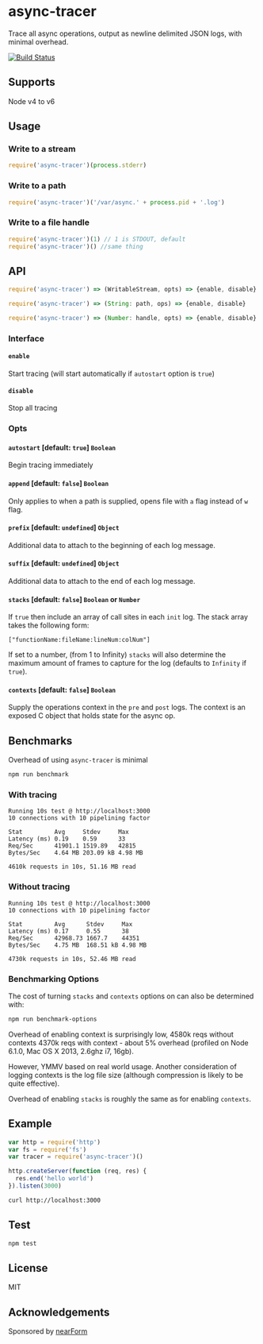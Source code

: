 # async-tracer

Trace all async operations, output as newline delimited JSON logs,
with minimal overhead.

[![Build Status](https://travis-ci.org/davidmarkclements/async-tracer.svg)](https://travis-ci.org/davidmarkclements/async-tracer)

## Supports

Node v4 to v6

## Usage

### Write to a stream

```js
require('async-tracer')(process.stderr)
```

### Write to a path

```js
require('async-tracer')('/var/async.' + process.pid + '.log')
```

### Write to a file handle

```js
require('async-tracer')(1) // 1 is STDOUT, default
require('async-tracer')() //same thing
```


## API

```js
require('async-tracer') => (WritableStream, opts) => {enable, disable}
```

```js
require('async-tracer') => (String: path, ops) => {enable, disable}
```

```js
require('async-tracer') => (Number: handle, opts) => {enable, disable}
```

### Interface

#### `enable`

Start tracing (will start automatically if `autostart` option is `true`)

#### `disable`

Stop all tracing

### Opts

#### `autostart` [default: `true`] `Boolean`

Begin tracing immediately

#### `append` [default: `false`] `Boolean`

Only applies to when a path is supplied, opens file with `a` flag
instead of `w` flag.

#### `prefix` [default: `undefined`] `Object`

Additional data to attach to the beginning of each log message.

#### `suffix` [default: `undefined`] `Object`

Additional data to attach to the end of each log message.

#### `stacks` [default: `false`] `Boolean` or `Number`

If `true` then include an array of call sites in
each `init` log. The stack array takes the following form:

```
["functionName:fileName:lineNum:colNum"]
```

If set to a number, (from 1 to Infinity) `stacks` will also
determine the maximum amount of frames to capture for the log
(defaults to `Infinity` if `true`). 

#### `contexts` [default: `false`] `Boolean`

Supply the operations context in the `pre` and `post` logs. 
The context is an exposed C object that holds state for the async op.


## Benchmarks

Overhead of using `async-tracer` is minimal

```sh
npm run benchmark
```

### With tracing
```
Running 10s test @ http://localhost:3000
10 connections with 10 pipelining factor

Stat         Avg     Stdev     Max
Latency (ms) 0.19    0.59      33
Req/Sec      41901.1 1519.89   42815
Bytes/Sec    4.64 MB 203.09 kB 4.98 MB

4610k requests in 10s, 51.16 MB read
```

### Without tracing
```
Running 10s test @ http://localhost:3000
10 connections with 10 pipelining factor

Stat         Avg      Stdev     Max
Latency (ms) 0.17     0.55      38
Req/Sec      42968.73 1667.7    44351
Bytes/Sec    4.75 MB  168.51 kB 4.98 MB

4730k requests in 10s, 52.46 MB read
```

### Benchmarking Options

The cost of turning `stacks` and `contexts` options on can also be determined with: 

```sh
npm run benchmark-options
```

Overhead of enabling context is surprisingly low, 4580k reqs without contexts
4370k reqs with context - about 5% overhead (profiled on Node 6.1.0, Mac OS X 2013, 2.6ghz i7, 16gb).

However, YMMV based on real world usage. Another consideration of logging contexts is the log file
size (although compression is likely to be quite effective). 

Overhead of enabling `stacks` is roughly the same as for enabling `contexts`.

## Example

```js
var http = require('http')
var fs = require('fs')
var tracer = require('async-tracer')()

http.createServer(function (req, res) {
  res.end('hello world')
}).listen(3000)
```

```sh
curl http://localhost:3000
```

## Test

```sh
npm test
```

## License

MIT

## Acknowledgements

Sponsored by [nearForm](http://nearform.com)